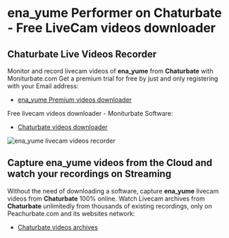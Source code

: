 # ena_yume Performer on Chaturbate - Free LiveCam videos downloader

## Chaturbate Live Videos Recorder

Monitor and record livecam videos of **ena_yume** from **Chaturbate** with Moniturbate.com
Get a premium trial for free by just and only registering with your Email address:
* [ena_yume Premium videos downloader](https://moniturbate.com/request-demo-licence-key.html)

Free livecam videos downloader - Moniturbate Software:
* [Chaturbate videos downloader](https://moniturbate.com/moniturbate-download-software.html)

![ena_yume livecam videos recorder](https://peachurnet.com/templates/moniturbate-software.png)


## Capture ena_yume videos from the Cloud and watch your recordings on Streaming

Without the need of downloading a software, capture **ena_yume** livecam videos from **Chaturbate** 100% online.
Watch Livecam archives from **Chaturbate** unlimitedly from thousands of existing recordings, only on Peachurbate.com and its websites network:
* [Chaturbate videos archives](https://peachurnet.com/)